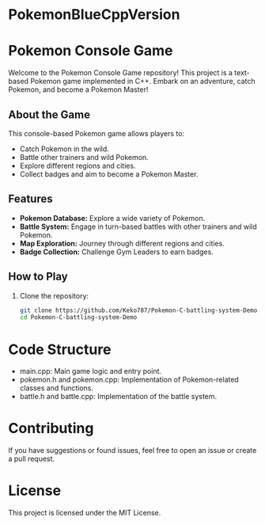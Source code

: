 # PokemonBlueCppVersion
# Pokemon Console Game

Welcome to the Pokemon Console Game repository! This project is a text-based Pokemon game implemented in C++. Embark on an adventure, catch Pokemon, and become a Pokemon Master!

## About the Game

This console-based Pokemon game allows players to:

- Catch Pokemon in the wild.
- Battle other trainers and wild Pokemon.
- Explore different regions and cities.
- Collect badges and aim to become a Pokemon Master.

## Features

- **Pokemon Database:** Explore a wide variety of Pokemon.
- **Battle System:** Engage in turn-based battles with other trainers and wild Pokemon.
- **Map Exploration:** Journey through different regions and cities.
- **Badge Collection:** Challenge Gym Leaders to earn badges.

## How to Play

1. Clone the repository:
   ```bash
   git clone https://github.com/Keko787/Pokemon-C-battling-system-Demo.git
   cd Pokemon-C-battling-system-Demo

# Code Structure
- main.cpp: Main game logic and entry point.
- pokemon.h and pokemon.cpp: Implementation of Pokemon-related classes and functions.
- battle.h and battle.cpp: Implementation of the battle system.

# Contributing
If you have suggestions or found issues, feel free to open an issue or create a pull request.

# License
This project is licensed under the MIT License.
